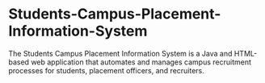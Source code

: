 # Students-Campus-Placement-Information-System
The Students Campus Placement Information System is a Java and HTML-based web application that automates and manages campus recruitment processes for students, placement officers, and recruiters.
